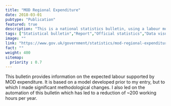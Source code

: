 ```yaml
---
title: "MOD Regional Expenditure"
date: 2018-03-01
pubtype: "Publication"
featured: true
description: "This is a national statistics bulletin, using a labour model to apportion MOD expenditure to NUTS regions of the UK."
tags: ["Statistical bulletin","Report","Official statistics","Data visualisation","Stakeholder management","Project management"]
image: ""
link: "https://www.gov.uk/government/statistics/mod-regional-expenditure-with-uk-industry-and-supported-employment-201617"
fact: ""
weight: 400
sitemap:
  priority : 0.7
---
```


This bulletin provides information on the expected labour supported by MOD expenditure. It is based on a model developed prior to my entry, but to which I made significant methodological changes. I also led on the automation of this bulletin which has led to a reduction of ~200 working hours per year.
